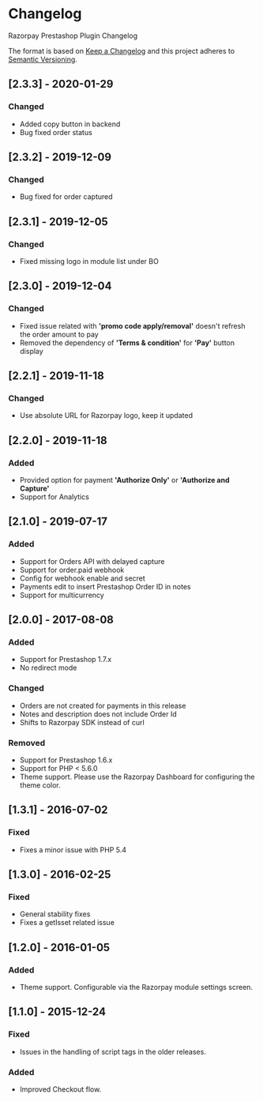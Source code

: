 # Changelog

Razorpay Prestashop Plugin Changelog

The format is based on [Keep a Changelog](http://keepachangelog.com/en/1.0.0/)
and this project adheres to [Semantic Versioning](http://semver.org/spec/v2.0.0.html).

## [2.3.3] - 2020-01-29

### Changed
- Added copy button in backend
- Bug fixed order status

## [2.3.2] - 2019-12-09

### Changed
- Bug fixed for order captured

## [2.3.1] - 2019-12-05

### Changed
- Fixed missing logo in module list under BO

## [2.3.0] - 2019-12-04

### Changed
- Fixed issue related with **'promo code apply/removal'** doesn't refresh the order amount to pay
- Removed the dependency of **'Terms & condition'** for **'Pay'** button display 

## [2.2.1] - 2019-11-18

### Changed
- Use absolute URL for Razorpay logo, keep it updated

## [2.2.0] - 2019-11-18

### Added
- Provided option for payment **'Authorize Only'** or **'Authorize and Capture'**
- Support for Analytics

## [2.1.0] - 2019-07-17

### Added
- Support for Orders API with delayed capture
- Support for order.paid webhook
- Config for webhook enable and secret
- Payments edit to insert Prestashop Order ID in notes
- Support for multicurrency

## [2.0.0] - 2017-08-08

### Added
- Support for Prestashop 1.7.x
- No redirect mode

### Changed
- Orders are not created for payments in this release
- Notes and description does not include Order Id
- Shifts to Razorpay SDK instead of curl

### Removed
- Support for Prestashop 1.6.x
- Support for PHP < 5.6.0
- Theme support. Please use the Razorpay Dashboard for configuring the theme color.

## [1.3.1] - 2016-07-02

### Fixed
- Fixes a minor issue with PHP 5.4

## [1.3.0] - 2016-02-25
### Fixed
- General stability fixes
- Fixes a getIsset related issue

## [1.2.0] - 2016-01-05
### Added
- Theme support. Configurable via the Razorpay module settings screen.

## [1.1.0] - 2015-12-24

### Fixed
- Issues in the handling of script tags in the older releases.

### Added
- Improved Checkout flow.
